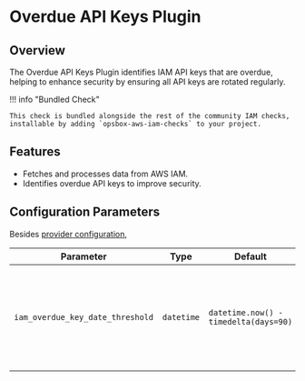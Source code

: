 # Overdue API Keys Plugin

## Overview

The Overdue API Keys Plugin identifies IAM API keys that are overdue, helping to enhance security by ensuring all API keys are rotated regularly.

!!! info "Bundled Check"

    This check is bundled alongside the rest of the community IAM checks, installable by adding `opsbox-aws-iam-checks` to your project.

## Features

- Fetches and processes data from AWS IAM.
- Identifies overdue API keys to improve security.

## Configuration Parameters
Besides [provider configuration](./iam_provider/iam_provider.md#fields),


| Parameter | Type | Default | Description |
|-----------|------|---------|-------------|
| `iam_overdue_key_date_threshold` | `datetime` | `datetime.now() - timedelta(days=90)` | How long ago a key was last used for it to be considered overdue. Default is 90 days. |
